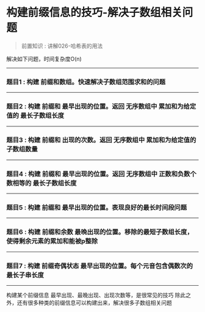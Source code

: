 # 构建前缀信息的技巧-解决子数组相关问题

> 前置知识 : 讲解026-哈希表的用法



解决如下问题，时间复杂度O(n)

---

### 题目1 : 构建 前缀和数组。快速解决子数组范围求和的问题

---

### 题目2 : 构建 前缀和 最早出现的位置。返回 无序数组中 累加和为给定值的 最长子数组长度

---

### 题目3 : 构建 前缀和 出现的次数。返回 无序数组中 累加和为给定值的 子数组数量

---

### 题目4 : 构建 前缀和 最早出现的位置。返回 无序数组中 正数和负数个数相等的 最长子数组长度

---

### 题目5 : 构建 前缀和 最早出现的位置。表现良好的最长时间段问题

---

### 题目6 : 构建 前缀和余数 最晚出现的位置。移除的最短子数组长度，使得剩余元素的累加和能被p整除

---

### 题目7 : 构建 前缀奇偶状态 最早出现的位置。每个元音包含偶数次的 最长子串长度

---
构建某个前缀信息 最早出现、最晚出现、出现次数等，是很常见的技巧
除此之外，还有很多种类的前缀信息可以构建出来，解决很多子数组相关问题

